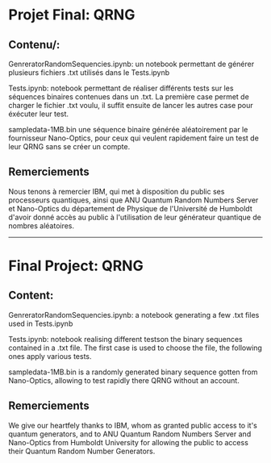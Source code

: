 # Projet Final: QRNG

## Contenu/:

GenreratorRandomSequencies.ipynb: un notebook permettant de générer plusieurs fichiers .txt utilisés dans le Tests.ipynb

Tests.ipynb: notebook permettant de réaliser différents tests sur les séquences binaires contenues dans un .txt. La première case permet de charger le fichier .txt voulu, il suffit ensuite de lancer les autres case pour éxécuter leur test.

sampledata-1MB.bin une séquence binaire générée aléatoirement par le fournisseur Nano-Optics, pour ceux qui veulent rapidement faire un test de leur QRNG sans se créer un compte.

## Remerciements

Nous tenons à remercier IBM, qui met à disposition du public ses processeurs quantiques, ainsi que ANU Quantum Random Numbers Server et Nano-Optics du département de Physique de l'Université de Humboldt d'avoir donné accès au public à l'utilisation de leur générateur quantique de nombres aléatoires.

_____________________________________

# Final Project: QRNG

## Content:

GenreratorRandomSequencies.ipynb: a notebook generating a few .txt files used in Tests.ipynb

Tests.ipynb: notebook realising different testson the binary sequences contained in a .txt file. The first case is used to choose the file, the following ones apply various tests.

sampledata-1MB.bin is a randomly generated binary sequence gotten from Nano-Optics, allowing to test rapidly there QRNG without an account.

## Remerciements

We give our heartfely thanks to IBM, whom as granted public access to it's quantum generators, and to ANU Quantum Random Numbers Server and Nano-Optics from Humboldt University for allowing the public to access their Quantum Random Number Generators.
